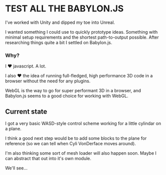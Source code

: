 TEST ALL THE BABYLON.JS
=======================

I've worked with Unity and dipped my toe into Unreal.

I wanted something I could use to quickly prototype ideas. Something with minimal setup requirements and the shortest path-to-output possible. After researching things quite a bit I settled on Babylon.js.

### Why?

I :heart: javascript. A lot.

I also :heart: the idea of running full-fledged, high performance 3D code in a browser without the need for any plugins.

WebGL is the way to go for super performant 3D in a browser, and Babylon.js seems to a good choice for working with WebGL.

Current state
-------------

I got a very basic WASD-style control scheme working for a little cylindar on a plane.

I think a good next step would be to add some blocks to the plane for reference (so we can tell when Cyli VonDerface moves around).

I'm also thinking some sort of mesh loader will also happen soon. Maybe I can abstract that out into it's own module.

We'll see...